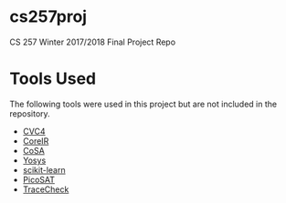 # cs257proj
CS 257 Winter 2017/2018 Final Project Repo

# Tools Used
The following tools were used in this project but are not included in the repository.
* [CVC4](https://github.com/CVC4/CVC4)
* [CoreIR](https://github.com/rdaly525/coreir)
* [CoSA](https://github.com/cristian-mattarei/CoSA)
* [Yosys](https://github.com/YosysHQ/yosys)
* [scikit-learn](https://github.com/scikit-learn/scikit-learn)
* [PicoSAT](http://fmv.jku.at/picosat/)
* [TraceCheck](http://fmv.jku.at/tracecheck/)
